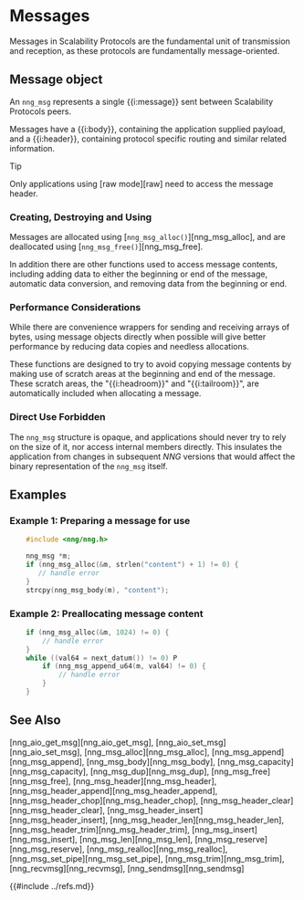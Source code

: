 # Messages

Messages in Scalability Protocols are the fundamental unit of transmission
and reception,
as these protocols are fundamentally message-oriented.

## Message object

An `nng_msg` represents a single {{i:message}} sent between Scalability Protocols peers.

Messages have a {{i:body}}, containing the application supplied
payload, and a {{i:header}}, containing protocol specific routing and similar
related information.

> [!TIP]
> Only applications using [raw mode][raw] need to
> access the message header.

### Creating, Destroying and Using

Messages are allocated using [`nng_msg_alloc()`][nng_msg_alloc],
and are deallocated using [`nng_msg_free()`][nng_msg_free].

In addition there are other functions used to access message contents,
including adding data to either the beginning or end of the message,
automatic data conversion, and removing data from the beginning or end.

### Performance Considerations

While there are convenience wrappers for sending and receiving arrays of
bytes, using message objects directly when possible will give better
performance by reducing data copies and needless allocations.

These functions are designed to try to avoid copying message contents
by making use of scratch areas at the beginning and end of the message.
These scratch areas, the "{{i:headroom}}" and "{{i:tailroom}}", are automatically
included when allocating a message.

### Direct Use Forbidden

The `nng_msg` structure is opaque, and applications should never try to
rely on the size of it, nor access internal members directly.
This insulates the application from changes in subsequent _NNG_ versions
that would affect the binary representation of the `nng_msg` itself.

## Examples

### Example 1: Preparing a message for use

```c
    #include <nng/nng.h>

    nng_msg *m;
    if (nng_msg_alloc(&m, strlen("content") + 1) != 0) {
       // handle error
    }
    strcpy(nng_msg_body(m), "content");
```

### Example 2: Preallocating message content

```c
    if (nng_msg_alloc(&m, 1024) != 0) {
        // handle error
    }
    while ((val64 = next_datum()) != 0) P
        if (nng_msg_append_u64(m, val64) != 0) {
            // handle error
        }
    }
```

## See Also

[nng_aio_get_msg][nng_aio_get_msg],
[nng_aio_set_msg][nng_aio_set_msg],
[nng_msg_alloc][nng_msg_alloc],
[nng_msg_append][nng_msg_append],
[nng_msg_body][nng_msg_body],
[nng_msg_capacity][nng_msg_capacity],
[nng_msg_dup][nng_msg_dup],
[nng_msg_free][nng_msg_free],
[nng_msg_header][nng_msg_header],
[nng_msg_header_append][nng_msg_header_append],
[nng_msg_header_chop][nng_msg_header_chop],
[nng_msg_header_clear][nng_msg_header_clear],
[nng_msg_header_insert][nng_msg_header_insert],
[nng_msg_header_len][nng_msg_header_len],
[nng_msg_header_trim][nng_msg_header_trim],
[nng_msg_insert][nng_msg_insert],
[nng_msg_len][nng_msg_len],
[nng_msg_reserve][nng_msg_reserve],
[nng_msg_realloc][nng_msg_realloc],
[nng_msg_set_pipe][nng_msg_set_pipe],
[nng_msg_trim][nng_msg_trim],
[nng_recvmsg][nng_recvmsg],
[nng_sendmsg][nng_sendmsg]

{{#include ../refs.md}}
